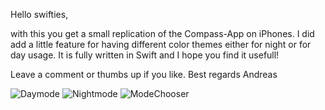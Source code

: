 Hello swifties,

with this you get a small replication of the Compass-App on iPhones.
I did add a little feature for having different color themes either for night or for day usage.
It is fully written in Swift and I hope you find it usefull!

Leave a comment or thumbs up if you like.
Best regards
Andreas

![Daymode](https://github.com/user-attachments/assets/7a24dc67-2fb2-4666-bdc6-ddde84063106)
![Nightmode](https://github.com/user-attachments/assets/083ef320-7621-4841-ade6-0bd3bdfc78e9)
![ModeChooser](https://github.com/user-attachments/assets/4d0b701f-a4af-4032-8e8b-b4d5980a201e)
